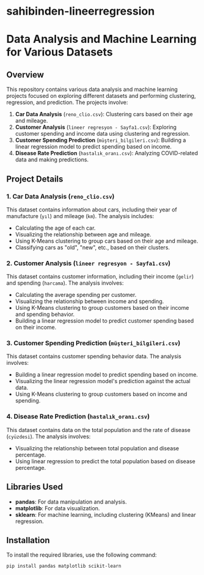 # sahibinden-lineerregression
# Data Analysis and Machine Learning for Various Datasets

## Overview
This repository contains various data analysis and machine learning projects focused on exploring different datasets and performing clustering, regression, and prediction. The projects involve:

1. **Car Data Analysis** (`reno_clio.csv`): Clustering cars based on their age and mileage.
2. **Customer Analysis** (`lineer regresyon - Sayfa1.csv`): Exploring customer spending and income data using clustering and regression.
3. **Customer Spending Prediction** (`müşteri_bilgileri.csv`): Building a linear regression model to predict spending based on income.
4. **Disease Rate Prediction** (`hastalık_oranı.csv`): Analyzing COVID-related data and making predictions.

## Project Details

### 1. Car Data Analysis (`reno_clio.csv`)
This dataset contains information about cars, including their year of manufacture (`yıl`) and mileage (`km`). The analysis includes:
- Calculating the age of each car.
- Visualizing the relationship between age and mileage.
- Using K-Means clustering to group cars based on their age and mileage.
- Classifying cars as "old", "new", etc., based on their clusters.

### 2. Customer Analysis (`lineer regresyon - Sayfa1.csv`)
This dataset contains customer information, including their income (`gelir`) and spending (`harcama`). The analysis involves:
- Calculating the average spending per customer.
- Visualizing the relationship between income and spending.
- Using K-Means clustering to group customers based on their income and spending behavior.
- Building a linear regression model to predict customer spending based on their income.

### 3. Customer Spending Prediction (`müşteri_bilgileri.csv`)
This dataset contains customer spending behavior data. The analysis involves:
- Building a linear regression model to predict spending based on income.
- Visualizing the linear regression model's prediction against the actual data.
- Using K-Means clustering to group customers based on income and spending.

### 4. Disease Rate Prediction (`hastalık_oranı.csv`)
This dataset contains data on the total population and the rate of disease (`cyüzdesi`). The analysis involves:
- Visualizing the relationship between total population and disease percentage.
- Using linear regression to predict the total population based on disease percentage.

## Libraries Used

- **pandas**: For data manipulation and analysis.
- **matplotlib**: For data visualization.
- **sklearn**: For machine learning, including clustering (KMeans) and linear regression.

## Installation

To install the required libraries, use the following command:

```bash
pip install pandas matplotlib scikit-learn
